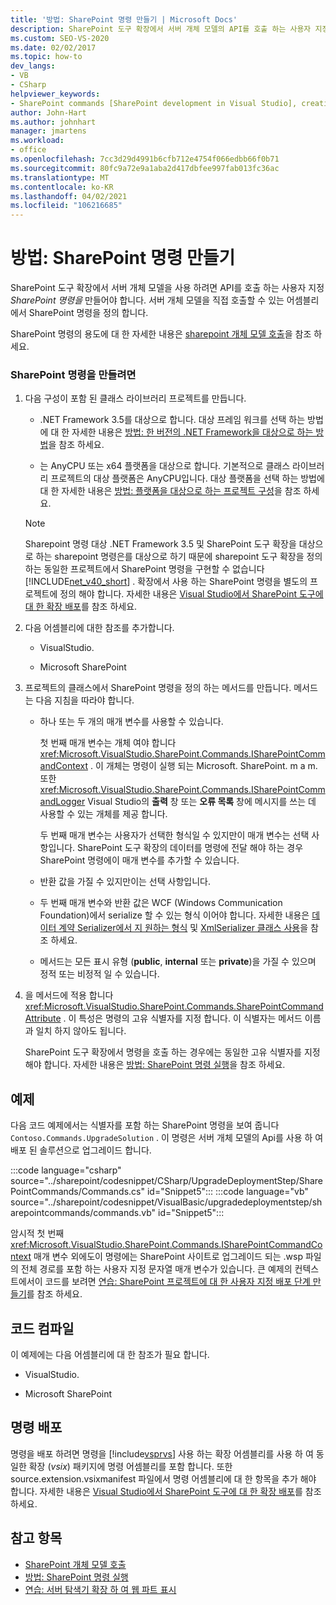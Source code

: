 ```yaml
---
title: '방법: SharePoint 명령 만들기 | Microsoft Docs'
description: SharePoint 도구 확장에서 서버 개체 모델의 API를 호출 하는 사용자 지정 SharePoint 명령을 만드는 방법에 대해 알아봅니다.
ms.custom: SEO-VS-2020
ms.date: 02/02/2017
ms.topic: how-to
dev_langs:
- VB
- CSharp
helpviewer_keywords:
- SharePoint commands [SharePoint development in Visual Studio], creating
author: John-Hart
ms.author: johnhart
manager: jmartens
ms.workload:
- office
ms.openlocfilehash: 7cc3d29d4991b6cfb712e4754f066edbb66f0b71
ms.sourcegitcommit: 80fc9a72e9a1aba2d417dbfee997fab013fc36ac
ms.translationtype: MT
ms.contentlocale: ko-KR
ms.lasthandoff: 04/02/2021
ms.locfileid: "106216685"
---
```

# <a name="how-to-create-a-sharepoint-command"></a>방법: SharePoint 명령 만들기
  SharePoint 도구 확장에서 서버 개체 모델을 사용 하려면 API를 호출 하는 사용자 지정 *SharePoint 명령을* 만들어야 합니다. 서버 개체 모델을 직접 호출할 수 있는 어셈블리에서 SharePoint 명령을 정의 합니다.

 SharePoint 명령의 용도에 대 한 자세한 내용은 [sharepoint 개체 모델 호출](../sharepoint/calling-into-the-sharepoint-object-models.md)을 참조 하세요.

### <a name="to-create-a-sharepoint-command"></a>SharePoint 명령을 만들려면

1. 다음 구성이 포함 된 클래스 라이브러리 프로젝트를 만듭니다.

    - .NET Framework 3.5를 대상으로 합니다. 대상 프레임 워크를 선택 하는 방법에 대 한 자세한 내용은 [방법: 한 버전의 .NET Framework을 대상으로 하는 방법](../ide/visual-studio-multi-targeting-overview.md)을 참조 하세요.

    - 는 AnyCPU 또는 x64 플랫폼을 대상으로 합니다. 기본적으로 클래스 라이브러리 프로젝트의 대상 플랫폼은 AnyCPU입니다. 대상 플랫폼을 선택 하는 방법에 대 한 자세한 내용은 [방법: 플랫폼을 대상으로 하는 프로젝트 구성](../ide/how-to-configure-projects-to-target-platforms.md)을 참조 하세요.

    > [!NOTE]
    > Sharepoint 명령 대상 .NET Framework 3.5 및 SharePoint 도구 확장을 대상으로 하는 sharepoint 명령은를 대상으로 하기 때문에 sharepoint 도구 확장을 정의 하는 동일한 프로젝트에서 SharePoint 명령을 구현할 수 없습니다 [!INCLUDE[net_v40_short](../sharepoint/includes/net-v40-short-md.md)] . 확장에서 사용 하는 SharePoint 명령을 별도의 프로젝트에 정의 해야 합니다. 자세한 내용은 [Visual Studio에서 SharePoint 도구에 대 한 확장 배포](../sharepoint/deploying-extensions-for-the-sharepoint-tools-in-visual-studio.md)를 참조 하세요.

2. 다음 어셈블리에 대한 참조를 추가합니다.

    - VisualStudio.

    - Microsoft SharePoint

3. 프로젝트의 클래스에서 SharePoint 명령을 정의 하는 메서드를 만듭니다. 메서드는 다음 지침을 따라야 합니다.

    - 하나 또는 두 개의 매개 변수를 사용할 수 있습니다.

         첫 번째 매개 변수는 개체 여야 합니다 <xref:Microsoft.VisualStudio.SharePoint.Commands.ISharePointCommandContext> . 이 개체는 명령이 실행 되는 Microsoft. SharePoint. m a m. 또한 <xref:Microsoft.VisualStudio.SharePoint.Commands.ISharePointCommandLogger> Visual Studio의 **출력** 창 또는 **오류 목록** 창에 메시지를 쓰는 데 사용할 수 있는 개체를 제공 합니다.

         두 번째 매개 변수는 사용자가 선택한 형식일 수 있지만이 매개 변수는 선택 사항입니다. SharePoint 도구 확장의 데이터를 명령에 전달 해야 하는 경우 SharePoint 명령에이 매개 변수를 추가할 수 있습니다.

    - 반환 값을 가질 수 있지만이는 선택 사항입니다.

    - 두 번째 매개 변수와 반환 값은 WCF (Windows Communication Foundation)에서 serialize 할 수 있는 형식 이어야 합니다. 자세한 내용은 [데이터 계약 Serializer에서 지 원하는 형식](/dotnet/framework/wcf/feature-details/types-supported-by-the-data-contract-serializer) 및 [XmlSerializer 클래스 사용](/dotnet/framework/wcf/feature-details/using-the-xmlserializer-class)을 참조 하세요.

    - 메서드는 모든 표시 유형 (**public**, **internal** 또는 **private**)을 가질 수 있으며 정적 또는 비정적 일 수 있습니다.

4. 을 메서드에 적용 합니다 <xref:Microsoft.VisualStudio.SharePoint.Commands.SharePointCommandAttribute> . 이 특성은 명령의 고유 식별자를 지정 합니다. 이 식별자는 메서드 이름과 일치 하지 않아도 됩니다.

     SharePoint 도구 확장에서 명령을 호출 하는 경우에는 동일한 고유 식별자를 지정 해야 합니다. 자세한 내용은 [방법: SharePoint 명령 실행](../sharepoint/how-to-execute-a-sharepoint-command.md)을 참조 하세요.

## <a name="example"></a>예제
 다음 코드 예제에서는 식별자를 포함 하는 SharePoint 명령을 보여 줍니다 `Contoso.Commands.UpgradeSolution` . 이 명령은 서버 개체 모델의 Api를 사용 하 여 배포 된 솔루션으로 업그레이드 합니다.

 :::code language="csharp" source="../sharepoint/codesnippet/CSharp/UpgradeDeploymentStep/SharePointCommands/Commands.cs" id="Snippet5":::
 :::code language="vb" source="../sharepoint/codesnippet/VisualBasic/upgradedeploymentstep/sharepointcommands/commands.vb" id="Snippet5":::

 암시적 첫 번째 <xref:Microsoft.VisualStudio.SharePoint.Commands.ISharePointCommandContext> 매개 변수 외에도이 명령에는 SharePoint 사이트로 업그레이드 되는 .wsp 파일의 전체 경로를 포함 하는 사용자 지정 문자열 매개 변수가 있습니다. 큰 예제의 컨텍스트에서이 코드를 보려면 [연습: SharePoint 프로젝트에 대 한 사용자 지정 배포 단계 만들기](../sharepoint/walkthrough-creating-a-custom-deployment-step-for-sharepoint-projects.md)를 참조 하세요.

## <a name="compiling-the-code"></a>코드 컴파일
 이 예제에는 다음 어셈블리에 대 한 참조가 필요 합니다.

- VisualStudio.

- Microsoft SharePoint

## <a name="deploying-the-command"></a>명령 배포
 명령을 배포 하려면 명령을 [!include[vsprvs](../sharepoint/includes/vsprvs-md.md)] 사용 하는 확장 어셈블리를 사용 하 여 동일한 확장 (*vsix*) 패키지에 명령 어셈블리를 포함 합니다. 또한 source.extension.vsixmanifest 파일에서 명령 어셈블리에 대 한 항목을 추가 해야 합니다. 자세한 내용은 [Visual Studio에서 SharePoint 도구에 대 한 확장 배포](../sharepoint/deploying-extensions-for-the-sharepoint-tools-in-visual-studio.md)를 참조 하세요.

## <a name="see-also"></a>참고 항목
- [SharePoint 개체 모델 호출](../sharepoint/calling-into-the-sharepoint-object-models.md)
- [방법: SharePoint 명령 실행](../sharepoint/how-to-execute-a-sharepoint-command.md)
- [연습: 서버 탐색기 확장 하 여 웹 파트 표시](../sharepoint/walkthrough-extending-server-explorer-to-display-web-parts.md)
